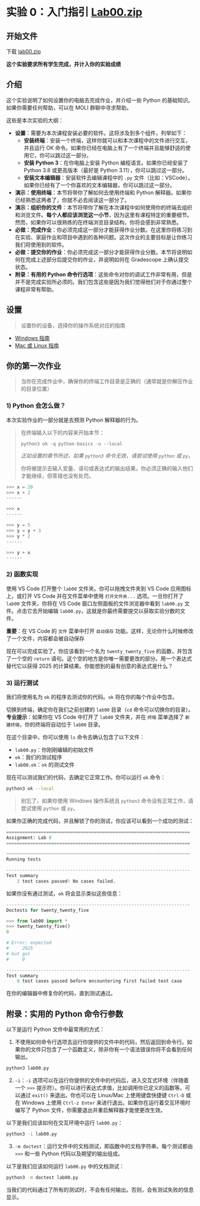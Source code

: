 # 实验 0：入门指引 [Lab00.zip](https://cs61a.org/lab/lab00/lab00.zip)

## 开始文件

下载 [lab00.zip](https://cs61a.org/lab/lab00/lab00.zip)

**这个实验要求所有学生完成，并计入你的实验成绩**

## 介绍

这个实验说明了如何设置你的电脑去完成作业，并介绍一些 Python 的基础知识。如果你需要任何帮助，可以在 MOLI 群聊中寻求帮助。

这些是本次实验的大纲：

* **设置**：需要为本次课程安装必要的软件。这将涉及到多个组件，列举如下：
  * **安装终端**：安装一个终端，这样你就可以和本次课程中的文件进行交互，并且运行 OK 命令。如果你已经在电脑上有了一个终端并且能够舒适的使用它，你可以跳过这一部分。
  * **安装 Python 3**：在你电脑上安装 Python 编程语言。如果你已经安装了 Python 3.8 或更高版本（最好是 Python 3.11），你可以跳过这一部分。
  * **安装文本编辑器**：安装软件去编辑课程中的 `.py` 文件（比如：VSCode）。如果你已经有了一个你喜欢的文本编辑器，你可以跳过这一部分。
* **演示：使用终端**：本节将带你了解如何去使用终端和 Python 解释器。如果你已经熟悉这两者了，你就不必去阅读这一部分了。
* **演示：组织你的文件**：本节将带你了解在本次课程中如何使用你的终端去组织和浏览文件。**每个人都应该浏览这一小节**，因为这里有课程特定的重要细节。然而，如果你可以很熟练的在终端浏览目录结构，你将会感到非常熟悉。
* **必做：完成作业**：你必须完成这一部分才能获得作业分数。在这里你将练习到在实验、家庭作业和项目中遇到的各种问题。这次作业的主要目标是让你练习我们将使用到的软件。
* **必做：提交你的作业**：你必须完成这一部分才能获得作业分数。本节将说明如何在完成上述部分后提交你的作业，并说明如何在 Gradescope 上确认提交状态。
* **附录：有用的 Python 命令行选项**：这些命令对你的调试工作非常有用，但是并不是完成实验所必须的。我们包含这些是因为我们觉得他们对于你通过整个课程非常有帮助。

## 设置

> 设置你的设备，选择你的操作系统对应的指南

* [Windows 指南](https://cs61a.org/articles/setup-windows)
* [Mac 或 Linux 指南](https://cs61a.org/articles/setup-mac)

## 你的第一次作业

> 当你在完成作业中，确保你的终端工作目录是正确的（通常就是你解压作业的目录位置）

### 1) Python 会怎么做？

本次实验作业的一部分就是去预测 Python 解释器的行为。

> 在终端输入以下的内容来开始本节：
> ```
> python3 ok -q python-basics -u --local
> ```
> *正如设置的章节所述，如果 `python3` 命令无效，请尝试使用 `python` 或 `py`。*
>
> 你将被提示去输入变量、语句或表达式的输出结果。你必须正确的输入他们才能继续，但答错也没有处罚。

```python
>>> x = 20
>>> x + 2
------

>>> x
------

>>> y = 5
>>> y = y + 3
>>> y * 2
------

>>> y + x
------
```

### 2) 函数实现

使用 VS Code 打开整个 `lab00` 文件夹。你可以拖拽文件夹到 VS Code 应用图标上，或打开 VS Code 并在文件菜单中使用 `打开文件夹...` 选项。一旦你打开了 `lab00` 文件夹，你将在 VS Code 窗口左侧面板的文件浏览器中看到 `lab00.py` 文件。点击它去开始编辑 `lab00.py`，这就是你最终需要提交以获取实验分数的文件。

**重要**：在 VS Code 的 `文件` 菜单中打开 `自动保存` 功能。这样，无论你什么时候修改了一个文件，内容都会被自动保存

现在可以完成实验了。你应该看到一个名为 `twenty_twenty_five` 的函数，并包含了一个空的 `return` 语句。这个空的地方是你唯一需要更改的部分。用一个表达式替代它以获得 2025 的计算结果。你能想到的最有创意的表达式是什么？

### 3) 运行测试

我们将使用名为 `ok` 的程序去测试你的代码。`ok` 将在你的每个作业中包含。

切换到终端，确定你在我们之前创建的 `lab00` 目录（`cd` 命令可以切换你的目录）。**专业提示**：如果你在 VS Code 中打开了 `lab00` 文件夹，并在 `终端` 菜单选择了 `新建终端`，你的终端将自动位于 `lab00` 目录。

在这个目录中，你可以使用 `ls` 命令去确认包含了以下文件：

* `lab00.py`：你刚刚编辑的初始文件
* `ok`：我们的测试程序
* `lab00.ok`：`ok` 的测试文件

现在可以测试我们的代码，去确定它正常工作。你可以运行 `ok` 命令：

```bash
python3 ok --local
```

> 别忘了，如果你使用 Windows 操作系统且 `python3` 命令没有正常工作，请尝试使用 `python` 或 `py`。

如果你正确的完成代码，并且解锁了你的测试，你应该可以看到一个成功的测试：

```python
=====================================================================
Assignment: Lab 0
=====================================================================

~~~~~~~~~~~~~~~~~~~~~~~~~~~~~~~~~~~~~~~~~~~~~~~~~~~~~~~~~~~~~~~~~~~~~
Running tests

---------------------------------------------------------------------
Test summary
    2 test cases passed! No cases failed.
```

如果你没有通过测试，`ok` 将会显示类似这些信息：

```python
---------------------------------------------------------------------
Doctests for twenty_twenty_five

>>> from lab00 import *
>>> twenty_twenty_five()
0

# Error: expected
#     2025
# but got
#     0

---------------------------------------------------------------------
Test summary
    0 test cases passed before encountering first failed test case
```

在你的编辑器中修复你的代码，直到测试通过。

## 附录：实用的 Python 命令行参数

以下是运行 Python 文件中最常用的方式：

1. 不使用如何命令行选项去运行你提供的文件中的代码，然后返回到命令行。如果你的文件只包含了一个函数定义，除非你有一个语法错误你将不会看到任何输出。

```bash
python3 lab00.py
```
2. `-i`：`-i` 选项可以在运行你提供的文件中的代码后，进入交互式环境（伴随着一个 `>>>` 提示符）。你可以进行表达式求值，比如调用你已定义的函数等。可以通过 `exit()` 来退出。你也可以在 Linux/Mac 上使用键盘快捷键 `Ctrl-D` 或在 Windows 上使用 `Ctrl-z Enter` 来进行退出。如果你在运行着交互环境时编写了 Python 文件，你需要退出并重启解释器才能使更改生效。

以下是我们应该如何在交互环境中运行 `lab00.py`：
```bash
python3 -i lab00.py
```
3. `-m doctest`：运行文件中的文档测试，即函数中的文档字符串。每个测试都由 `>>>` 和一些 Python 代码以及期望的输出组成。

以下是我们应该如何运行 `lab00.py` 中的文档测试：
```bash
python3 -m doctest lab00.py
```

当我们的代码通过了所有的测试时，不会有任何输出。否则，会有测试失败的信息显示。
